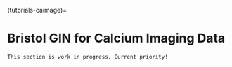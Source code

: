(tutorials-caimage)=
# Bristol GIN for Calcium Imaging Data

```{note}
This section is work in progress. Current priority!
```